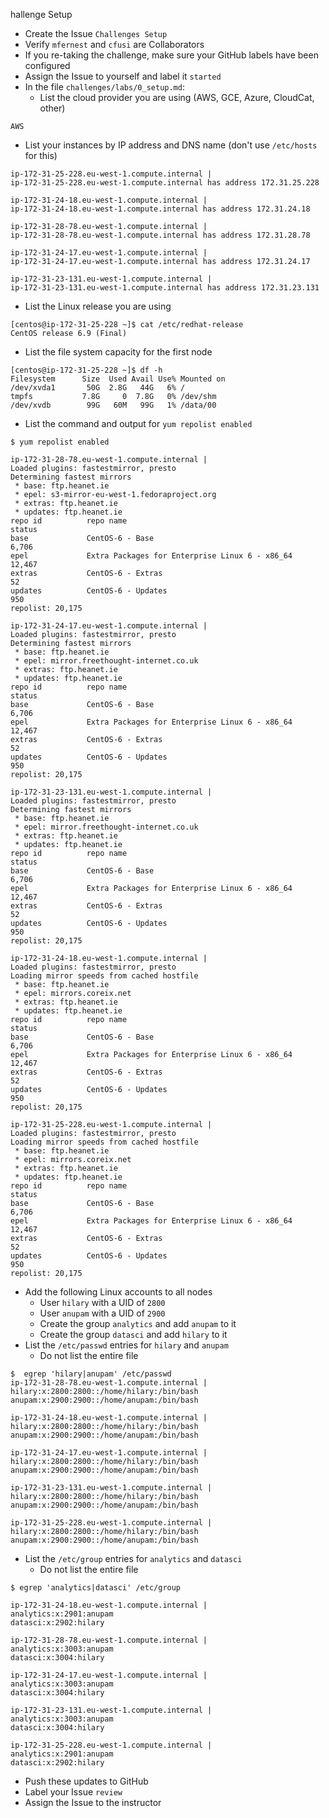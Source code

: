 hallenge Setup

* Create the Issue `Challenges Setup`
* Verify `mfernest` and `cfusi` are Collaborators
* If you re-taking the challenge, make sure your GitHub labels have been configured
* Assign the Issue to yourself and label it `started`
* In the file `challenges/labs/0_setup.md`:
  * List the cloud provider you are using (AWS, GCE, Azure, CloudCat, other)
```
AWS
```
  * List your instances by IP address and DNS name (don't use `/etc/hosts` for this)
```
ip-172-31-25-228.eu-west-1.compute.internal |
ip-172-31-25-228.eu-west-1.compute.internal has address 172.31.25.228

ip-172-31-24-18.eu-west-1.compute.internal |
ip-172-31-24-18.eu-west-1.compute.internal has address 172.31.24.18

ip-172-31-28-78.eu-west-1.compute.internal |
ip-172-31-28-78.eu-west-1.compute.internal has address 172.31.28.78

ip-172-31-24-17.eu-west-1.compute.internal |
ip-172-31-24-17.eu-west-1.compute.internal has address 172.31.24.17

ip-172-31-23-131.eu-west-1.compute.internal |
ip-172-31-23-131.eu-west-1.compute.internal has address 172.31.23.131
```

  * List the Linux release you are using 
```
[centos@ip-172-31-25-228 ~]$ cat /etc/redhat-release
CentOS release 6.9 (Final)
```
  * List the file system capacity for the first node 
```
[centos@ip-172-31-25-228 ~]$ df -h
Filesystem      Size  Used Avail Use% Mounted on
/dev/xvda1       50G  2.8G   44G   6% /
tmpfs           7.8G     0  7.8G   0% /dev/shm
/dev/xvdb        99G   60M   99G   1% /data/00
```
  * List the command and output for `yum repolist enabled` 
```
$ yum repolist enabled

ip-172-31-28-78.eu-west-1.compute.internal | 
Loaded plugins: fastestmirror, presto
Determining fastest mirrors
 * base: ftp.heanet.ie
 * epel: s3-mirror-eu-west-1.fedoraproject.org
 * extras: ftp.heanet.ie
 * updates: ftp.heanet.ie
repo id          repo name                                                status
base             CentOS-6 - Base                                           6,706
epel             Extra Packages for Enterprise Linux 6 - x86_64           12,467
extras           CentOS-6 - Extras                                            52
updates          CentOS-6 - Updates                                          950
repolist: 20,175

ip-172-31-24-17.eu-west-1.compute.internal |
Loaded plugins: fastestmirror, presto
Determining fastest mirrors
 * base: ftp.heanet.ie
 * epel: mirror.freethought-internet.co.uk
 * extras: ftp.heanet.ie
 * updates: ftp.heanet.ie
repo id          repo name                                                status
base             CentOS-6 - Base                                           6,706
epel             Extra Packages for Enterprise Linux 6 - x86_64           12,467
extras           CentOS-6 - Extras                                            52
updates          CentOS-6 - Updates                                          950
repolist: 20,175

ip-172-31-23-131.eu-west-1.compute.internal | 
Loaded plugins: fastestmirror, presto
Determining fastest mirrors
 * base: ftp.heanet.ie
 * epel: mirror.freethought-internet.co.uk
 * extras: ftp.heanet.ie
 * updates: ftp.heanet.ie
repo id          repo name                                                status
base             CentOS-6 - Base                                           6,706
epel             Extra Packages for Enterprise Linux 6 - x86_64           12,467
extras           CentOS-6 - Extras                                            52
updates          CentOS-6 - Updates                                          950
repolist: 20,175

ip-172-31-24-18.eu-west-1.compute.internal | 
Loaded plugins: fastestmirror, presto
Loading mirror speeds from cached hostfile
 * base: ftp.heanet.ie
 * epel: mirrors.coreix.net
 * extras: ftp.heanet.ie
 * updates: ftp.heanet.ie
repo id          repo name                                                status
base             CentOS-6 - Base                                           6,706
epel             Extra Packages for Enterprise Linux 6 - x86_64           12,467
extras           CentOS-6 - Extras                                            52
updates          CentOS-6 - Updates                                          950
repolist: 20,175

ip-172-31-25-228.eu-west-1.compute.internal | 
Loaded plugins: fastestmirror, presto
Loading mirror speeds from cached hostfile
 * base: ftp.heanet.ie
 * epel: mirrors.coreix.net
 * extras: ftp.heanet.ie
 * updates: ftp.heanet.ie
repo id          repo name                                                status
base             CentOS-6 - Base                                           6,706
epel             Extra Packages for Enterprise Linux 6 - x86_64           12,467
extras           CentOS-6 - Extras                                            52
updates          CentOS-6 - Updates                                          950
repolist: 20,175
```
* Add the following Linux accounts to all nodes
  * User `hilary` with a UID of `2800`
  * User `anupam` with a UID of `2900`
  * Create the group `analytics` and add `anupam` to it
  * Create the group `datasci` and add `hilary` to it
* List the `/etc/passwd` entries for `hilary` and `anupam` 
  * Do not list the entire file
```
$  egrep 'hilary|anupam' /etc/passwd
ip-172-31-28-78.eu-west-1.compute.internal | 
hilary:x:2800:2800::/home/hilary:/bin/bash
anupam:x:2900:2900::/home/anupam:/bin/bash

ip-172-31-24-18.eu-west-1.compute.internal |
hilary:x:2800:2800::/home/hilary:/bin/bash
anupam:x:2900:2900::/home/anupam:/bin/bash

ip-172-31-24-17.eu-west-1.compute.internal | 
hilary:x:2800:2800::/home/hilary:/bin/bash
anupam:x:2900:2900::/home/anupam:/bin/bash

ip-172-31-23-131.eu-west-1.compute.internal | 
hilary:x:2800:2800::/home/hilary:/bin/bash
anupam:x:2900:2900::/home/anupam:/bin/bash

ip-172-31-25-228.eu-west-1.compute.internal | 
hilary:x:2800:2800::/home/hilary:/bin/bash
anupam:x:2900:2900::/home/anupam:/bin/bash
```
* List the `/etc/group` entries for `analytics` and `datasci` 
  * Do not list the entire file
```
$ egrep 'analytics|datasci' /etc/group

ip-172-31-24-18.eu-west-1.compute.internal | 
analytics:x:2901:anupam
datasci:x:2902:hilary

ip-172-31-28-78.eu-west-1.compute.internal | 
analytics:x:3003:anupam
datasci:x:3004:hilary

ip-172-31-24-17.eu-west-1.compute.internal | 
analytics:x:3003:anupam
datasci:x:3004:hilary

ip-172-31-23-131.eu-west-1.compute.internal | 
analytics:x:3003:anupam
datasci:x:3004:hilary

ip-172-31-25-228.eu-west-1.compute.internal |
analytics:x:2901:anupam
datasci:x:2902:hilary
```
* Push these updates to GitHub 
* Label your Issue `review` 
* Assign the Issue to the instructor
